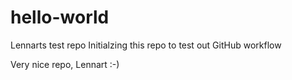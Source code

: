 # hello-world
Lennarts test repo
Initialzing this repo to test out GitHub workflow

Very nice repo, Lennart :-)
